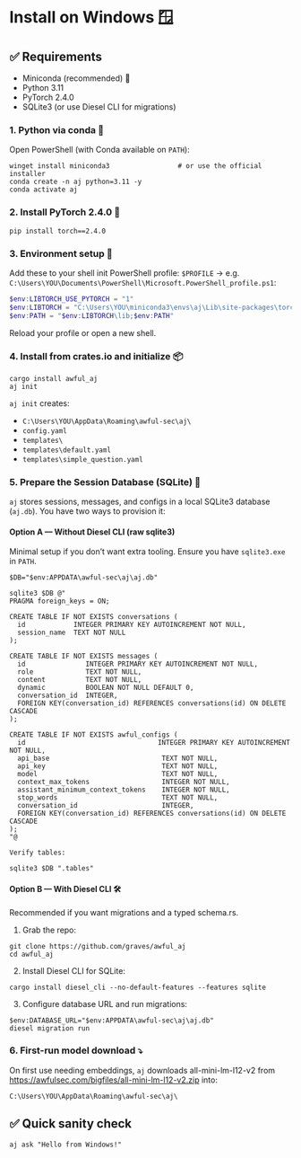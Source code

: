 # Install on Windows 🪟

## ✅ Requirements
- Miniconda (recommended) 🐍
- Python 3.11
- PyTorch 2.4.0
- SQLite3 (or use Diesel CLI for migrations)

### 1. Python via conda 🧪

Open PowerShell (with Conda available on `PATH`):
```shell
winget install miniconda3                 # or use the official installer
conda create -n aj python=3.11 -y
conda activate aj
```

### 2. Install PyTorch 2.4.0 🧱
```shell
pip install torch==2.4.0
```

### 3. Environment setup 🌿

Add these to your shell init PowerShell profile:
`$PROFILE` → e.g. `C:\Users\YOU\Documents\PowerShell\Microsoft.PowerShell_profile.ps1`:
```powershell
$env:LIBTORCH_USE_PYTORCH = "1"
$env:LIBTORCH = "C:\Users\YOU\miniconda3\envs\aj\Lib\site-packages\torch"
$env:PATH = "$env:LIBTORCH\lib;$env:PATH"
```
Reload your profile or open a new shell.

### 4. Install from crates.io and initialize 📦
```shell
cargo install awful_aj
aj init
```

`aj init` creates:
- `C:\Users\YOU\AppData\Roaming\awful-sec\aj\`
- `config.yaml`
- `templates\`
- `templates\default.yaml`
- `templates\simple_question.yaml`

### 5. Prepare the Session Database (SQLite) 📂

`aj` stores sessions, messages, and configs in a local SQLite3 database (`aj.db`).
You have two ways to provision it:

#### Option A — Without Diesel CLI (raw sqlite3)

Minimal setup if you don’t want extra tooling. Ensure you have `sqlite3.exe` in `PATH`.
```shell
$DB="$env:APPDATA\awful-sec\aj\aj.db"

sqlite3 $DB @"
PRAGMA foreign_keys = ON;

CREATE TABLE IF NOT EXISTS conversations (
  id            INTEGER PRIMARY KEY AUTOINCREMENT NOT NULL,
  session_name  TEXT NOT NULL
);

CREATE TABLE IF NOT EXISTS messages (
  id               INTEGER PRIMARY KEY AUTOINCREMENT NOT NULL,
  role             TEXT NOT NULL,
  content          TEXT NOT NULL,
  dynamic          BOOLEAN NOT NULL DEFAULT 0,
  conversation_id  INTEGER,
  FOREIGN KEY(conversation_id) REFERENCES conversations(id) ON DELETE CASCADE
);

CREATE TABLE IF NOT EXISTS awful_configs (
  id                                 INTEGER PRIMARY KEY AUTOINCREMENT NOT NULL,
  api_base                            TEXT NOT NULL,
  api_key                             TEXT NOT NULL,
  model                               TEXT NOT NULL,
  context_max_tokens                  INTEGER NOT NULL,
  assistant_minimum_context_tokens    INTEGER NOT NULL,
  stop_words                          TEXT NOT NULL,
  conversation_id                     INTEGER,
  FOREIGN KEY(conversation_id) REFERENCES conversations(id) ON DELETE CASCADE
);
"@

Verify tables:

sqlite3 $DB ".tables"
```

#### Option B — With Diesel CLI 🛠️

Recommended if you want migrations and a typed schema.rs.
1. Grab the repo:
```shell
git clone https://github.com/graves/awful_aj
cd awful_aj
```
2. Install Diesel CLI for SQLite:
```shell
cargo install diesel_cli --no-default-features --features sqlite
```
3. Configure database URL and run migrations:
```shell
$env:DATABASE_URL="$env:APPDATA\awful-sec\aj\aj.db"
diesel migration run
```

### 6. First-run model download ⤵️

On first use needing embeddings, `aj` downloads all-mini-lm-l12-v2 from
https://awfulsec.com/bigfiles/all-mini-lm-l12-v2.zip into:

`C:\Users\YOU\AppData\Roaming\awful-sec\aj\`

## ✅ Quick sanity check
```shell
aj ask "Hello from Windows!"
```